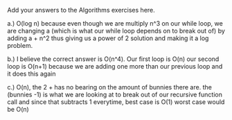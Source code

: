 Add your answers to the Algorithms exercises here.

a.) O(log n) because even though we are multiply n^3 on our while loop, we are changing a (which is what our while loop depends on to break out of) by adding a + n^2
thus giving us a power of 2 solution and making it a log problem.

b.) I believe the correct answer is O(n^4). Our first loop is O(n) our second loop is O(n+1) because we are adding one more than our previous loop and it does this again

c.) O(n), the 2 + has no bearing on the amount of bunnies there are. the (bunnies -1) is what we are looking at to break out of our recursive function call and since that subtracts 1 everytime, best case is O(1) worst case would be O(n)
